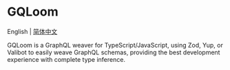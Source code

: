 # GQLoom

English | [简体中文](./README.zh-CN.md)

GQLoom is a GraphQL weaver for TypeScript/JavaScript, using Zod, Yup, or Valibot to easily weave GraphQL schemas, providing the best development experience with complete type inference.
